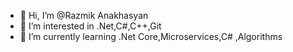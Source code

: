 - 👋 Hi, I’m @Razmik Anakhasyan
- 👀 I’m interested in .Net,C#,C++,Git
- 🌱 I’m currently learning .Net Core,Microservices,C# ,Algorithms

<!---
RazmikanakhasyanBangits/RazmikanakhasyanBangits is a ✨ special ✨ repository because its `README.md` (this file) appears on your GitHub profile.
You can click the Preview link to take a look at your changes.
--->
